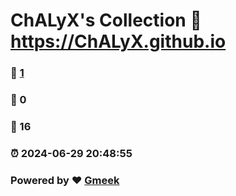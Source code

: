 # ChALyX's Collection :link: https://ChALyX.github.io 
### :page_facing_up: [1](https://ChALyX.github.io/tag.html) 
### :speech_balloon: 0 
### :hibiscus: 16 
### :alarm_clock: 2024-06-29 20:48:55 
### Powered by :heart: [Gmeek](https://github.com/Meekdai/Gmeek)
